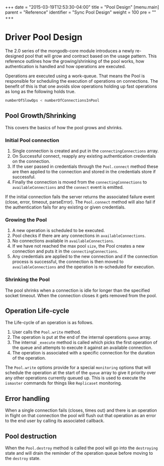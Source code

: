 +++
date = "2015-03-19T12:53:30-04:00"
title = "Pool Design"
[menu.main]
  parent = "Reference"
  identifier = "Sync Pool Design"
  weight = 100
  pre = "<i class='fa'></i>"
+++

# Driver Pool Design

The 2.0 series of the mongodb-core module introduces a newly re-designed pool that will grow and contract based on the usage pattern. This reference outlines how the growing/shrinking of the pool works, how authentication is handled and how operations are executed.

Operations are executed using a work-queue. That means the Pool is responsible for scheduling the execution of operations on connections. The benefit of this is that one avoids slow operations holding up fast operations as long as the following holds true.

```js
numberOfSlowOps < numberOfConnectionsInPool
```

## Pool Growth/Shrinking

This covers the basics of how the pool grows and shrinks.

### Initial Pool connection

1. Single connection is created and put in the `connectingConnections` array.
2. On Successful connect, reapply any existing authentication credentials on the connection.
3. If the user passed in credentials through the `Pool.connect` method these are then applied to the connection and stored in the credentials store if successful.
4. Finally the connection is moved from the `connectingConnections`
 to `availableConnections` and the `connect` event is emitted.

If the initial connection fails the server returns the associated failure event (close, error, timeout, parseError). The `Pool.connect` method will also fail if the authentication fails for any existing or given credentials.

### Growing the Pool

1. A new operation is scheduled to be executed.
2. Pool checks if there are any connections in `availableConnections`.
3. No connections available in `availableConnections`.
4. If we have not reached the max pool `size`, the Pool creates a new connection and puts it in the `connectingConnections`.
5. Any credentials are applied to the new connection and if the connection process is successful, the connection is then moved to `availableConnections` and the operation is re-scheduled for execution.

### Shrinking the Pool

The pool shrinks when a connection is idle for longer than the specified socket timeout. When the connection closes it gets removed from the pool.

## Operation Life-cycle

The Life-cycle of an operation is as follows.

1. User calls the `Pool.write` method.
2. The operation is put at the end of the internal operations `queue` array.
3. The internal `_execute` method is called which picks the first operation of the queue and attempts to execute it against an available connection.
4. The operation is associated with a specific connection for the duration of the operation.

The `Pool.write` options provide for a special `monitoring` options that will schedule the operation at the start of the `queue` array to give it priority over any other operations currently queued up. This is used to execute the `ismaster` commands for things like `Replicaset` monitoring.

## Error handling

When a single connection fails (closes, times out) and there is an operation in flight on that connection the pool will flush out that operation as an error to the end user by calling its associated callback.

## Pool destruction

When the `Pool.destroy` method is called the pool will go into the `destroying` state and will drain the reminder of the operation queue before moving to the `destroy` state.
